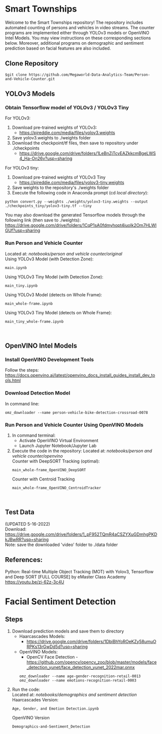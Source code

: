 # Smart Townships

Welcome to the Smart Townships repository! The repository includes automated counting of persons and vehicles in video streams. The counter programs are implemented either through YOLOv3 models or OpenVINO Intel Models. You may view instructions on these corresponding sections below.
Moreover, additional programs on demographic and sentiment prediction based on facial features are also included. 

## Clone Repository
```
$git clone https://github.com/Megaworld-Data-Analytics-Team/Person-and-Vehicle-Counter.git
```

## YOLOv3 Models
### Obtain Tensorflow model of YOLOv3 / YOLOv3 Tiny

For YOLOv3:
1. Download pre-trained weights of YOLOv3:
    - https://pjreddie.com/media/files/yolov3.weights
2. Save yolov3.weights to ./weights folder
3. Download the checkpoint/tf files, then save to repository under ./checkpoints
    - https://drive.google.com/drive/folders/1LeBnZjTcvEAZkkcmBgeLWS4_Ha-On26v?usp=sharing <br />

For YOLOv3 tiny:
1. Download pre-trained weights of YOLOv3 Tiny
    - https://pjreddie.com/media/files/yolov3-tiny.weights
2. Save weights to the repository's ./weights folder
3. Execute the following code in Anaconda prompt (cd *local directory*):
```
python convert.py --weights ./weights/yolov3-tiny.weights --output ./checkpoints_tiny/yolov3-tiny.tf --tiny
```
You may also download the generated Tensorflow models through the following link (then save to ./weights):
https://drive.google.com/drive/folders/1CqP1sA0fdmyhopt4iuoIk2Om7HLWIGUf?usp=sharing <br />


### Run Person and Vehicle Counter
Located at: *notebooks/person and vehicle counter/original*  
Using YOLOv3 Model (with Detection Zone):
```
main.ipynb
```
Using YOLOv3 Tiny Model (with Detection Zone):
```
main_tiny.ipynb
```
Using YOLOv3 Model (detects on Whole Frame):
```
main_whole-frame.ipynb
```
Using YOLOv3 Tiny Model (detects on Whole Frame):
```
main_tiny_whole-frame.ipynb
```
<br />


## OpenVINO Intel Models

### Install OpenVINO Development Tools
Follow the steps: https://docs.openvino.ai/latest/openvino_docs_install_guides_install_dev_tools.html

### Download Detection Model
In command line:
```
omz_downloader --name person-vehicle-bike-detection-crossroad-0078
```

### Run Person and Vehicle Counter Using OpenVINO Models
1. In command terminal:
    - Activate OpenVINO Virtual Environment
    - Launch Jupyter Notebook/Jupyter Lab
2. Execute the code in the repository:
    Located at: *notebooks/person and vehicle counter/openvino*  
    Counter with DeepSORT Tracking (optimal):
    ```
    main_whole-frame_OpenVINO_DeepSORT
    ```
    Counter with Centroid Tracking
    ```
    main_whole-frame_OpenVINO_CentroidTracker
    ```
<br />

## Test Data
(UPDATED 5-16-2022) <br />
Download: https://drive.google.com/drive/folders/1_pF952TQmR4aCSZYXuGDmhgPKDkJBwRR?usp=sharing <br />
Note: save the downloaded 'video' folder to ./data folder <br />


## References:
Python: Real-time Multiple Object Tracking (MOT) with Yolov3, Tensorflow and Deep SORT [FULL COURSE] by eMaster Class Academy <br />
https://youtu.be/zi-62z-3c4U
<br />


# Facial Sentiment Detection
## Steps
1. Download prediction models and save them to directory  
    - Haarcascades Models:  
        - https://drive.google.com/drive/folders/1DbiBhYoROeKZy58umuORPKs13rGwDd5d?usp=sharing
    - OpenVINO Models:  
        - OpenCV Face Detection - https://github.com/opencv/opencv_zoo/blob/master/models/face_detection_yunet/face_detection_yunet_2022mar.onnx  
        ```
        omz_downloader --name age-gender-recognition-retail-0013
        omz_downloader --name emotions-recognition-retail-0003
        ```
2. Run the code:  
    Located at: *notebooks/demographics and sentiment detection*  
    Haarcascades Version:
    ```
    Age, Gender, and Emotion Detection.ipynb
    ```
    OpenVINO Version
    ```
    Demographics-and-Sentiment_Detection
    ```

